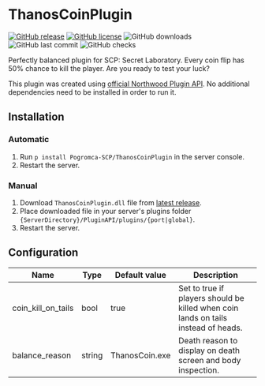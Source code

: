 # ThanosCoinPlugin
[![GitHub release](https://flat.badgen.net/github/release/Pogromca-SCP/ThanosCoinPlugin)](https://github.com/Pogromca-SCP/ThanosCoinPlugin/releases)
[![GitHub license](https://flat.badgen.net/github/license/Pogromca-SCP/ThanosCoinPlugin)](https://github.com/Pogromca-SCP/ThanosCoinPlugin/blob/main/LICENSE)
![GitHub downloads](https://flat.badgen.net/github/assets-dl/Pogromca-SCP/ThanosCoinPlugin)
![GitHub last commit](https://flat.badgen.net/github/last-commit/Pogromca-SCP/ThanosCoinPlugin/main)
![GitHub checks](https://flat.badgen.net/github/checks/Pogromca-SCP/ThanosCoinPlugin/main)

Perfectly balanced plugin for SCP: Secret Laboratory. Every coin flip has 50% chance to kill the player. Are you ready to test your luck?
 
This plugin was created using [official Northwood Plugin API](https://github.com/northwood-studios/NwPluginAPI). No additional dependencies need to be installed in order to run it.
 
## Installation
### Automatic
1. Run `p install Pogromca-SCP/ThanosCoinPlugin` in the server console.
2. Restart the server.

### Manual
1. Download `ThanosCoinPlugin.dll` file from [latest release](https://github.com/Pogromca-SCP/ThanosCoinPlugin/releases/latest).
2. Place downloaded file in your server's plugins folder `{ServerDirectory}/PluginAPI/plugins/{port|global}`.
3. Restart the server.

## Configuration
| Name               | Type   | Default value  | Description                                                                        |
| ------------------ | ------ | -------------- | ---------------------------------------------------------------------------------- |
| coin_kill_on_tails | bool   | true           | Set to true if players should be killed when coin lands on tails instead of heads. |
| balance_reason     | string | ThanosCoin.exe | Death reason to display on death screen and body inspection.                       |
